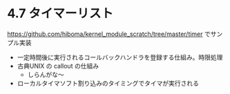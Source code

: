 # 4.7 タイマーリスト

https://github.com/hiboma/kernel_module_scratch/tree/master/timer でサンプル実装

 * 一定時間後に実行されるコールバックハンドラを登録する仕組み。時限処理
 * 古典UNIX の callout の仕組み
   * しらんがな〜
 * ローカルタイマソフト割り込みのタイミングでタイマが実行される
   